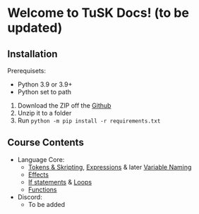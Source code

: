 # Welcome to TuSK Docs! (to be updated)

## Installation 
Prerequisets:
- Python 3.9 or 3.9+
- Python set to path

1. Download the ZIP off the [Github](https://github.com/TutlaMC/tusk)
2. Unzip it to a folder
3. Run `python -m pip install -r requirements.txt`

## Course Contents
- Language Core:
  - [Tokens & Skripting](https://github.com/TutlaMC/TuSK/blob/main/docs/course/tokens.md), [Expressions](https://github.com/TutlaMC/TuSK/blob/main/docs/course/expressions.md) & later [Variable Naming](https://github.com/TutlaMC/TuSK/blob/main/docs/course/variable.md)
  - [Effects](https://github.com/TutlaMC/TuSK/blob/main/docs/course/effects.md)
  - [If statements](https://github.com/TutlaMC/TuSK/blob/main/docs/course/if.md) & [Loops](https://github.com/TutlaMC/TuSK/blob/main/docs/course/loops.md)
  - [Functions](https://github.com/TutlaMC/TuSK/blob/main/docs/course/functions.md)
- Discord:
  - To be added